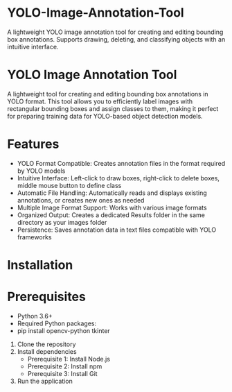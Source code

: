 # YOLO-Image-Annotation-Tool
A lightweight YOLO image annotation tool for creating and editing bounding box annotations. Supports drawing, deleting, and classifying objects with an intuitive interface.


# YOLO Image Annotation Tool
A lightweight tool for creating and editing bounding box annotations in YOLO format. This tool allows you to efficiently label images with rectangular bounding boxes and assign classes to them, making it perfect for preparing training data for YOLO-based object detection models.

# Features
* YOLO Format Compatible: Creates annotation files in the format required by YOLO models
* Intuitive Interface: Left-click to draw boxes, right-click to delete boxes, middle mouse button to define class
* Automatic File Handling: Automatically reads and displays existing annotations, or creates new ones as needed
* Multiple Image Format Support: Works with various image formats
* Organized Output: Creates a dedicated Results folder in the same directory as your images folder
* Persistence: Saves annotation data in text files compatible with YOLO frameworks

# Installation
   # Prerequisites
* Python 3.6+
* Required Python packages:
* pip install opencv-python tkinter
1. Clone the repository
2. Install dependencies
   * Prerequisite 1: Install Node.js
   * Prerequisite 2: Install npm
   * Prerequisite 3: Install Git
3. Run the application
